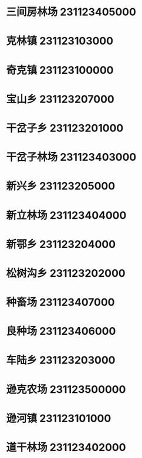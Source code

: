 # 三间房林场 231123405000
# 克林镇 231123103000
# 奇克镇 231123100000
# 宝山乡 231123207000
# 干岔子乡 231123201000
# 干岔子林场 231123403000
# 新兴乡 231123205000
# 新立林场 231123404000
# 新鄂乡 231123204000
# 松树沟乡 231123202000
# 种畜场 231123407000
# 良种场 231123406000
# 车陆乡 231123203000
# 逊克农场 231123500000
# 逊河镇 231123101000
# 道干林场 231123402000

